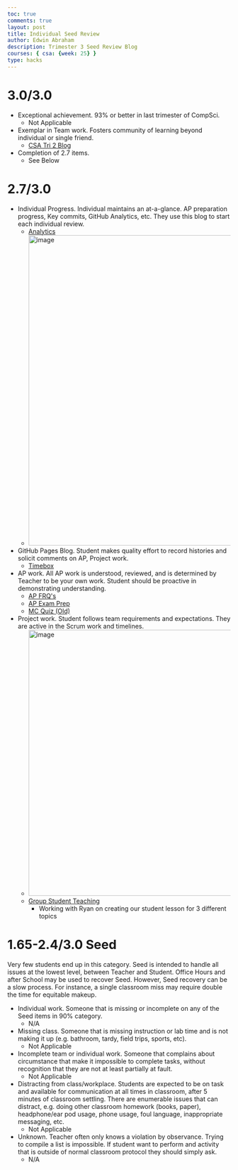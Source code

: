 ```yaml
---
toc: true
comments: true  
layout: post
title: Individual Seed Review
author: Edwin Abraham
description: Trimester 3 Seed Review Blog
courses: { csa: {week: 25} }
type: hacks
---
```

# 3.0/3.0
- Exceptional achievement.  93% or better in last trimester of CompSci.
     - Not Applicable
- Exemplar in Team work.  Fosters community of learning beyond individual or single friend.
     - [CSA Tri 2 Blog](https://edwinkuttappi.github.io/CSABlog/2024/02/16/Night-At-The-Museum-2.html)
- Completion of 2.7 items.
     - See Below

# 2.7/3.0
- Individual Progress.  Individual maintains an at-a-glance.  AP preparation progress, Key commits, GitHub Analytics, etc.  They use this blog to start each individual review.
     - [Analytics](https://github.com/EdwinKuttappi)
     - <img width="699" alt="image" src="https://github.com/EdwinKuttappi/CSABlog/assets/111558617/11347b8b-3156-4071-8672-723033a99bc9">
- GitHub Pages Blog.  Student makes quality effort to record histories and solicit comments on AP, Project work.
     - [Timebox](https://edwinkuttappi.github.io/CSABlog/csa)
- AP work.  All AP work is understood, reviewed, and is determined by Teacher to be your own work.  Student should be proactive in demonstrating understanding.  
     - [AP FRQ's](https://github.com/EdwinKuttappi/CSABlog/issues/11)
     - [AP Exam Prep](https://edwinkuttappi.github.io/CSABlog/2024/05/11/APExamStudyGuide_IPYNB_2_.html)
     - [MC Quiz (Old)](https://edwinkuttappi.github.io/CSABlog/2023/11/09/CSAQuiz1.html)
- Project work.  Student follows team requirements and expectations.  They are active in the Scrum work and timelines.
     - <img width="599" alt="image" src="https://github.com/EdwinKuttappi/CSABlog/assets/111558617/e4303c63-2273-4c23-bdfc-1f1e8d3fe51e">
     - [Group Student Teaching](https://github.com/Ryanrob327/CSA/issues/9#issue-2174380062)
          - Working with Ryan on creating our student lesson for 3 different topics

# 1.65-2.4/3.0 Seed
Very few students end up in this category.  Seed is intended to handle all issues at the lowest level, between Teacher and Student.  Office Hours and after School may be used to recover Seed.  However, Seed recovery can be a slow process.  For instance, a single classroom miss may require double the time for equitable makeup.
- Individual work.  Someone that is missing or incomplete on any of the Seed items in 90% category.
     - N/A
- Missing class.  Someone that is missing instruction or lab time and is not making it up (e.g. bathroom, tardy, field trips, sports, etc).
     - Not Applicable
- Incomplete team or individual work.  Someone that complains about circumstance that make it impossible to complete tasks, without recognition that they are not at least partially at fault.
     - Not Applicable
- Distracting from class/workplace.  Students are expected to be on task and available for communication at all times in classroom, after 5 minutes of classroom settling.  There are enumerable issues that can distract, e.g. doing other classroom homework (books, paper), headphone/ear pod usage, phone usage, foul language, inappropriate messaging, etc.
     - Not Applicable
- Unknown. Teacher often only knows a violation by observance.  Trying to compile a list is impossible.  If student want to perform and activity that is outside of normal classroom protocol they should simply ask.  
     - N/A
 
